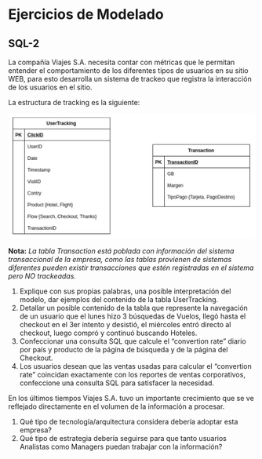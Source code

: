 # Ejercicios de Modelado

## SQL-2

La compañía Viajes S.A. necesita contar con métricas que le permitan entender el comportamiento de los diferentes tipos de usuarios en su sitio WEB, para esto desarrolla un sistema de trackeo que registra la interacción de los usuarios en el sitio.

La estructura de tracking es la siguiente:

![SQL-2](img/SQL-2.png)

**Nota:** *La tabla Transaction está poblada con información del sistema transaccional de la empresa, como las tablas provienen de sistemas diferentes pueden existir transacciones que estén registradas en el sistema pero NO trackeadas.*

1. Explique con sus propias palabras, una posible interpretación del modelo, dar ejemplos del contenido de la tabla UserTracking.
2. Detallar un posible contenido de la tabla que represente la navegación de un usuario que el lunes hizo 3 búsquedas de Vuelos, llegó hasta el checkout en el 3er intento y desistió, el miércoles entró directo al checkout, luego compró y continuó buscando Hoteles.
3. Confeccionar una consulta SQL que calcule el “convertion rate” diario por país y producto de la página de búsqueda y de la página del Checkout.
4. Los usuarios desean que las ventas usadas para calcular el “convertion rate” coincidan exactamente con los reportes de ventas corporativos, confeccione una consulta SQL para satisfacer la necesidad.

En los últimos tiempos Viajes S.A. tuvo un importante crecimiento que se ve reflejado directamente en el volumen de la información a procesar.
1. Qué tipo de tecnología/arquitectura considera debería adoptar esta empresa?
2. Qué tipo de estrategia debería seguirse para que tanto usuarios Analistas como Managers puedan trabajar con la información?
